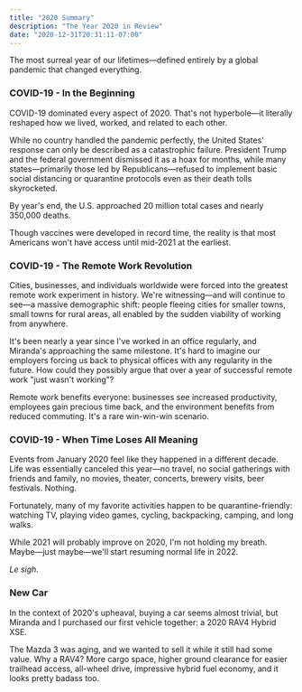 ```yaml
---
title: "2020 Summary"
description: "The Year 2020 in Review"
date: "2020-12-31T20:31:11-07:00"
---
```


The most surreal year of our lifetimes—defined entirely by a global pandemic that changed everything.

### COVID-19 - In the Beginning

COVID-19 dominated every aspect of 2020. That's not hyperbole—it literally reshaped how we lived, worked, and related to each other.

While no country handled the pandemic perfectly, the United States' response can only be described as a catastrophic failure. President Trump and the federal government dismissed it as a hoax for months, while many states—primarily those led by Republicans—refused to implement basic social distancing or quarantine protocols even as their death tolls skyrocketed.

By year's end, the U.S. approached 20 million total cases and nearly 350,000 deaths.

Though vaccines were developed in record time, the reality is that most Americans won't have access until mid-2021 at the earliest.

### COVID-19 - The Remote Work Revolution

Cities, businesses, and individuals worldwide were forced into the greatest remote work experiment in history. We're witnessing—and will continue to see—a massive demographic shift: people fleeing cities for smaller towns, small towns for rural areas, all enabled by the sudden viability of working from anywhere.

It's been nearly a year since I've worked in an office regularly, and Miranda's approaching the same milestone. It's hard to imagine our employers forcing us back to physical offices with any regularity in the future. How could they possibly argue that over a year of successful remote work "just wasn't working"? 

Remote work benefits everyone: businesses see increased productivity, employees gain precious time back, and the environment benefits from reduced commuting. It's a rare win-win-win scenario.

### COVID-19 - When Time Loses All Meaning

Events from January 2020 feel like they happened in a different decade. Life was essentially canceled this year—no travel, no social gatherings with friends and family, no movies, theater, concerts, brewery visits, beer festivals. Nothing.

Fortunately, many of my favorite activities happen to be quarantine-friendly: watching TV, playing video games, cycling, backpacking, camping, and long walks.

While 2021 will probably improve on 2020, I'm not holding my breath. Maybe—just maybe—we'll start resuming normal life in 2022.

_Le sigh._

### New Car

In the context of 2020's upheaval, buying a car seems almost trivial, but Miranda and I purchased our first vehicle together: a 2020 RAV4 Hybrid XSE.

The Mazda 3 was aging, and we wanted to sell it while it still had some value. Why a RAV4? More cargo space, higher ground clearance for easier trailhead access, all-wheel drive, impressive hybrid fuel economy, and it looks pretty badass too.
